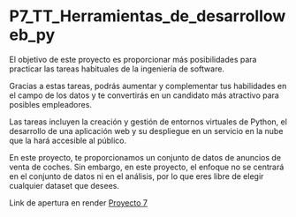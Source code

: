 # P7_TT_Herramientas_de_desarrolloweb_py 

El objetivo de este proyecto es proporcionar más posibilidades para practicar las tareas habituales de la ingeniería de software.

Gracias a estas tareas, podrás aumentar y complementar tus habilidades en el campo de los datos y te convertirás en un candidato más atractivo para posibles empleadores.

Las tareas incluyen la creación y gestión de entornos virtuales de Python, el desarrollo de una aplicación web y su despliegue en un servicio en la nube que la hará accesible al público.

En este proyecto, te proporcionamos un conjunto de datos de anuncios de venta de coches. Sin embargo, en este proyecto, el enfoque no se centrará en el conjunto de datos ni en el análisis, por lo que eres libre de elegir cualquier dataset que desees.

Link de apertura en render [Proyecto 7](https://p7-tt-herramientas-de-desarrolloweb-py.onrender.com/)
